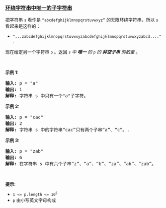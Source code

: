 ### [环绕字符串中唯一的子字符串](https://leetcode-cn.com/problems/unique-substrings-in-wraparound-string)

<p>把字符串 <code>s</code> 看作是&nbsp;<code>“abcdefghijklmnopqrstuvwxyz”</code>&nbsp;的无限环绕字符串，所以&nbsp;<code>s</code> 看起来是这样的：</p>

<ul>
	<li><code>"...zabcdefghijklmnopqrstuvwxyzabcdefghijklmnopqrstuvwxyzabcd...."</code>&nbsp;.&nbsp;</li>
</ul>

<p>现在给定另一个字符串 <code>p</code> 。返回<em>&nbsp;<code>s</code> 中&nbsp;<strong>唯一</strong> 的 <code>p</code> 的 <strong>非空子串</strong>&nbsp;的数量&nbsp;</em>。&nbsp;</p>

<p>&nbsp;</p>

<p><strong>示例&nbsp;1:</strong></p>

<pre>
<strong>输入:</strong> p = "a"
<strong>输出:</strong> 1
<strong>解释:</strong> 字符串 s 中只有一个"a"子字符。
</pre>

<p><strong>示例 2:</strong></p>

<pre>
<strong>输入:</strong> p = "cac"
<strong>输出:</strong> 2
<strong>解释:</strong> 字符串 s 中的字符串“cac”只有两个子串“a”、“c”。.
</pre>

<p><strong>示例 3:</strong></p>

<pre>
<strong>输入:</strong> p = "zab"
<strong>输出:</strong> 6
<strong>解释:</strong> 在字符串 s 中有六个子串“z”、“a”、“b”、“za”、“ab”、“zab”。
</pre>

<p>&nbsp;</p>

<p><strong>提示:</strong></p>

<ul>
	<li><code>1 &lt;= p.length &lt;= 10<sup>5</sup></code></li>
	<li><code>p</code>&nbsp;由小写英文字母构成</li>
</ul>
